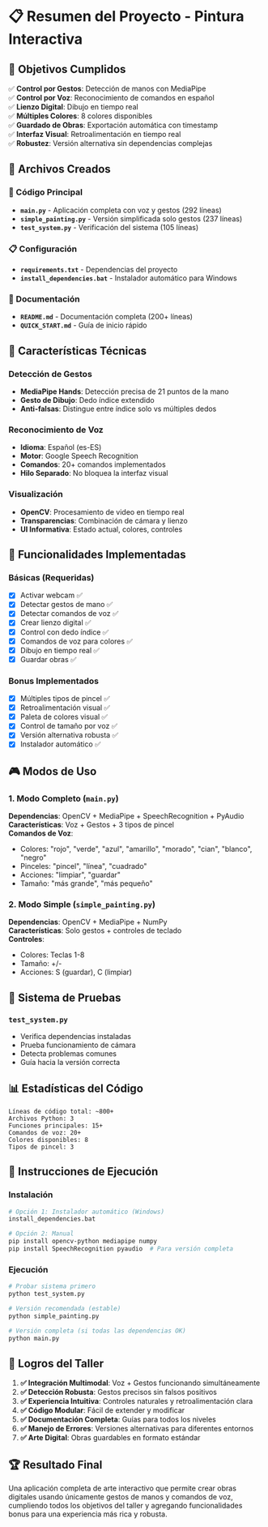 # 📋 Resumen del Proyecto - Pintura Interactiva

## 🎯 Objetivos Cumplidos

✅ **Control por Gestos**: Detección de manos con MediaPipe  
✅ **Control por Voz**: Reconocimiento de comandos en español  
✅ **Lienzo Digital**: Dibujo en tiempo real  
✅ **Múltiples Colores**: 8 colores disponibles  
✅ **Guardado de Obras**: Exportación automática con timestamp  
✅ **Interfaz Visual**: Retroalimentación en tiempo real  
✅ **Robustez**: Versión alternativa sin dependencias complejas  

## 📁 Archivos Creados

### 🐍 Código Principal
- **`main.py`** - Aplicación completa con voz y gestos (292 líneas)
- **`simple_painting.py`** - Versión simplificada solo gestos (237 líneas)
- **`test_system.py`** - Verificación del sistema (105 líneas)

### 📋 Configuración
- **`requirements.txt`** - Dependencias del proyecto
- **`install_dependencies.bat`** - Instalador automático para Windows

### 📖 Documentación
- **`README.md`** - Documentación completa (200+ líneas)
- **`QUICK_START.md`** - Guía de inicio rápido

## 🔧 Características Técnicas

### Detección de Gestos
- **MediaPipe Hands**: Detección precisa de 21 puntos de la mano
- **Gesto de Dibujo**: Dedo índice extendido
- **Anti-falsas**: Distingue entre índice solo vs múltiples dedos

### Reconocimiento de Voz
- **Idioma**: Español (es-ES)
- **Motor**: Google Speech Recognition
- **Comandos**: 20+ comandos implementados
- **Hilo Separado**: No bloquea la interfaz visual

### Visualización
- **OpenCV**: Procesamiento de video en tiempo real
- **Transparencias**: Combinación de cámara y lienzo
- **UI Informativa**: Estado actual, colores, controles

## 🎨 Funcionalidades Implementadas

### Básicas (Requeridas)
- [x] Activar webcam ✅
- [x] Detectar gestos de mano ✅
- [x] Detectar comandos de voz ✅
- [x] Crear lienzo digital ✅
- [x] Control con dedo índice ✅
- [x] Comandos de voz para colores ✅
- [x] Dibujo en tiempo real ✅
- [x] Guardar obras ✅

### Bonus Implementados
- [x] Múltiples tipos de pincel ✅
- [x] Retroalimentación visual ✅
- [x] Paleta de colores visual ✅
- [x] Control de tamaño por voz ✅
- [x] Versión alternativa robusta ✅
- [x] Instalador automático ✅

## 🎮 Modos de Uso

### 1. Modo Completo (`main.py`)
**Dependencias**: OpenCV + MediaPipe + SpeechRecognition + PyAudio  
**Características**: Voz + Gestos + 3 tipos de pincel  
**Comandos de Voz**: 
- Colores: "rojo", "verde", "azul", "amarillo", "morado", "cian", "blanco", "negro"
- Pinceles: "pincel", "línea", "cuadrado" 
- Acciones: "limpiar", "guardar"
- Tamaño: "más grande", "más pequeño"

### 2. Modo Simple (`simple_painting.py`)
**Dependencias**: OpenCV + MediaPipe + NumPy  
**Características**: Solo gestos + controles de teclado  
**Controles**: 
- Colores: Teclas 1-8
- Tamaño: +/-
- Acciones: S (guardar), C (limpiar)

## 🧪 Sistema de Pruebas

### `test_system.py`
- Verifica dependencias instaladas
- Prueba funcionamiento de cámara
- Detecta problemas comunes
- Guía hacia la versión correcta

## 📊 Estadísticas del Código

```
Líneas de código total: ~800+
Archivos Python: 3
Funciones principales: 15+
Comandos de voz: 20+
Colores disponibles: 8
Tipos de pincel: 3
```

## 🚀 Instrucciones de Ejecución

### Instalación
```bash
# Opción 1: Instalador automático (Windows)
install_dependencies.bat

# Opción 2: Manual
pip install opencv-python mediapipe numpy
pip install SpeechRecognition pyaudio  # Para versión completa
```

### Ejecución
```bash
# Probar sistema primero
python test_system.py

# Versión recomendada (estable)
python simple_painting.py

# Versión completa (si todas las dependencias OK)
python main.py
```

## 🎯 Logros del Taller

1. **✅ Integración Multimodal**: Voz + Gestos funcionando simultáneamente
2. **✅ Detección Robusta**: Gestos precisos sin falsos positivos
3. **✅ Experiencia Intuitiva**: Controles naturales y retroalimentación clara
4. **✅ Código Modular**: Fácil de extender y modificar
5. **✅ Documentación Completa**: Guías para todos los niveles
6. **✅ Manejo de Errores**: Versiones alternativas para diferentes entornos
7. **✅ Arte Digital**: Obras guardables en formato estándar

## 🏆 Resultado Final

Una aplicación completa de arte interactivo que permite crear obras digitales usando únicamente gestos de manos y comandos de voz, cumpliendo todos los objetivos del taller y agregando funcionalidades bonus para una experiencia más rica y robusta.
